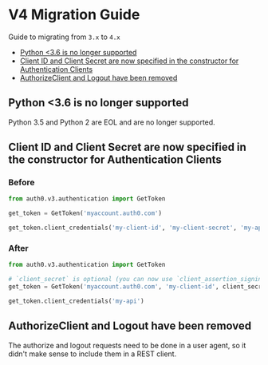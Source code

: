 # V4 Migration Guide

Guide to migrating from `3.x` to `4.x`

- [Python <3.6 is no longer supported](#python-36-is-no-longer-supported)
- [Client ID and Client Secret are now specified in the constructor for Authentication Clients](#client-id-and-client-secret-are-now-specified-in-the-constructor-for-authentication-clients)
- [AuthorizeClient and Logout have been removed](#authorizeclient-and-logout-have-been-removed)

## Python <3.6 is no longer supported

Python 3.5 and Python 2 are EOL and are no longer supported. 

## Client ID and Client Secret are now specified in the constructor for Authentication Clients

### Before

```py
from auth0.v3.authentication import GetToken

get_token = GetToken('myaccount.auth0.com')

get_token.client_credentials('my-client-id', 'my-client-secret', 'my-api')
```

### After

```py
from auth0.v3.authentication import GetToken

# `client_secret` is optional (you can now use `client_assertion_signing_key` as an alternative) 
get_token = GetToken('myaccount.auth0.com', 'my-client-id', client_secret='my-client-secret')

get_token.client_credentials('my-api')
```

## AuthorizeClient and Logout have been removed

The authorize and logout requests need to be done in a user agent, so it didn't make sense to include them in a REST client.